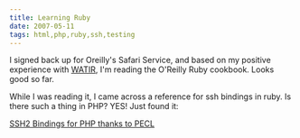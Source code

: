 ```yaml
---
title: Learning Ruby
date: 2007-05-11
tags: html,php,ruby,ssh,testing
---
```

I signed back up for Oreilly's Safari Service, and based on my positive experience with <a href="http://www.docunext.com/2007/05/web-traffic-tracking-and-analysis.html">WATIR</a>, I'm reading the O'Reilly Ruby cookbook. Looks good so far.

While I was reading it, I came across a reference for ssh bindings in ruby. Is there such a thing in PHP? YES! Just found it:

<a href="http://pecl.php.net/package/ssh2" rel="nofollow">SSH2 Bindings for PHP thanks to PECL</a>

